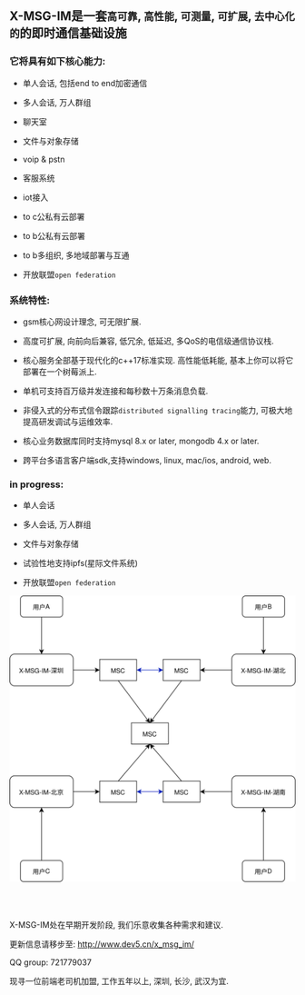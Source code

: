 ## X-MSG-IM是一套`高可靠`, `高性能`, `可测量`, `可扩展`, `去中心化的`的即时通信基础设施

### 它将具有如下核心能力:

* 单人会话, 包括end to end加密通信

* 多人会话, 万人群组

* 聊天室

* 文件与对象存储

* voip & pstn

* 客服系统

* iot接入

* to c公私有云部署

* to b公私有云部署

* to b多组织, 多地域部署与互通

* 开放联盟`open federation`


### 系统特性:

* gsm核心网设计理念, 可无限扩展.

* 高度可扩展, 向前向后兼容, 低冗余, 低延迟, 多QoS的电信级通信协议栈.

* 核心服务全部基于现代化的c++17标准实现. 高性能低耗能, 基本上你可以将它部署在一个树莓派上.

* 单机可支持百万级并发连接和每秒数十万条消息负载.

* 非侵入式的分布式信令跟踪`distributed signalling tracing`能力, 可极大地提高研发调试与运维效率.

* 核心业务数据库同时支持mysql 8.x or later, mongodb 4.x or later.

* 跨平台多语言客户端sdk,支持windows, linux, mac/ios, android, web.

### in progress:

* 单人会话

* 多人会话, 万人群组

* 文件与对象存储

* <dt>试验性地支持ipfs(星际文件系统)</dt>

* 开放联盟`open federation`

![img](https://github.com/dev5cn/x-msg-msc/raw/master/img/multi-domain.svg?sanitize=true)

<br/>
<br/>

X-MSG-IM处在早期开发阶段, 我们乐意收集各种需求和建议. 

更新信息请移步至: http://www.dev5.cn/x_msg_im/

QQ group: 721779037

现寻一位前端老司机加盟, 工作五年以上, 深圳, 长沙, 武汉为宜.
